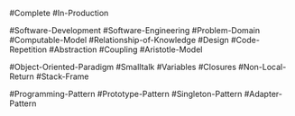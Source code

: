
#Complete #In-Production 

#Software-Development #Software-Engineering #Problem-Domain #Computable-Model #Relationship-of-Knowledge #Design #Code-Repetition #Abstraction #Coupling #Aristotle-Model

#Object-Oriented-Paradigm #Smalltalk #Variables #Closures #Non-Local-Return
#Stack-Frame 

#Programming-Pattern #Prototype-Pattern #Singleton-Pattern #Adapter-Pattern